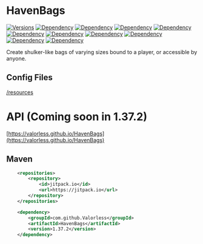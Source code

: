 # HavenBags
<a href="https://github.com/Valorless/HavenBags" rel="nofollow"><img src="https://img.shields.io/badge/Versions-%201.20%20--%201.21.8%2B-brightgreen?style=flat" alt="Versions" style="max-width: 100%;"/></a>
<a href="" rel="nofollow"><img src="https://img.shields.io/spiget/tested-versions/110420" alt="Dependency" style="max-width: 100%;"/></a>
<a href="https://github.com/Valorless/ValorlessUtils" rel="nofollow"><img src="https://img.shields.io/badge/Requires-ValorlessUtils-red?style=flat" alt="Dependency" style="max-width: 100%;"/></a>
<a href="" rel="nofollow"><img src="https://img.shields.io/github/issues/valorless/HavenBags" alt="Dependency" style="max-width: 100%;"/></a>
<a href="" rel="nofollow"><img src="https://img.shields.io/spiget/downloads/110420" alt="Dependency" style="max-width: 100%;"/></a>
<a href="" rel="nofollow"><img src="https://img.shields.io/bstats/servers/18791" alt="Dependency" style="max-width: 100%;"/></a>
<a href="" rel="nofollow"><img src="https://img.shields.io/spiget/rating/110420" alt="Dependency" style="max-width: 100%;"/></a>
<a href="" rel="nofollow"><img src="https://img.shields.io/spiget/download-size/110420" alt="Dependency" style="max-width: 100%;"/></a>
<a href="" rel="nofollow"><img src="https://img.shields.io/github/repo-size/valorless/havenbags" alt="Dependency" style="max-width: 100%;"/></a>
<a href="" rel="nofollow"><img src="https://img.shields.io/github/v/release/valorless/havenbags" alt="Dependency" style="max-width: 100%;"/></a>
<a href="" rel="nofollow"><img src="https://img.shields.io/spiget/version/110420" alt="Dependency" style="max-width: 100%;"/></a>
<br>

Create shulker-like bags of varying sizes bound to a player, or accessible by anyone.

## Config Files
[/resources](/src/main/resources)

# API (Coming soon in 1.37.2)
[https://valorless.github.io/HavenBags](https://valorless.github.io/HavenBags)

## Maven
```xml
	<repositories>
		<repository>
		    <id>jitpack.io</id>
		    <url>https://jitpack.io</url>
		</repository>
	</repositories>

	<dependency>
	    <groupId>com.github.Valorless</groupId>
	    <artifactId>HavenBags</artifactId>
	    <version>1.37.2</version>
	</dependency>
```
